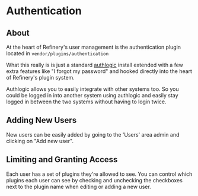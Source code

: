 # Authentication

## About

At the heart of Refinery's user management is the authentication plugin located in ``vendor/plugins/authentication``

What this really is is just a standard [authlogic](http://github.com/binarylogic/authlogic) install extended with a few extra features like "I forgot my password" and hooked directly into the heart of Refinery's plugin system.

Authlogic allows you to easily integrate with other systems too. So you could be logged in into another system using authlogic and easily stay logged in between the two systems without having to login twice.

## Adding New Users

New users can be easily added by going to the 'Users' area admin and clicking on "Add new user".

## Limiting and Granting Access

Each user has a set of plugins they're allowed to see. You can control which plugins each user can see by checking and unchecking the checkboxes next to the plugin name when editing or adding a new user.